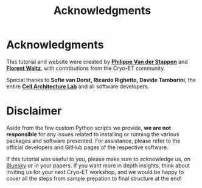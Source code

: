 ﻿---
layout: default
title: "Acknowledgments"
nav_order: 10
---

# Acknowledgments

This tutorial and website were created by [**Philippe Van der Stappen**](https://bsky.app/profile/phaips.vd.st) and [**Florent Waltz**](https://bsky.app/profile/florentwaltz.bsky.social), with contributions from the Cryo-ET community.

Special thanks to **Sofie van Dorst, Ricardo Righetto, Davide Tamborini**, the entire [**Cell Architecture Lab**](https://www.cellarchlab.com/) and all software developers.

# Disclaimer

Aside from the few custom Python scripts we provide, **we are not responsible** for any issues related to installing or running 
the various packages and software presented. For assistance, please refer to the official developers and GitHub pages of the respective software.

If this tutorial was useful to you, please make sure to acknowledge us, on [Bluesky](https://bsky.app/profile/cellarchlab.com) or in your papers.
If you want more in depth insights, think about inviting us for your next Cryo-ET workshop, and we would be happy to cover all the steps from sample prepation to final structure at the end!

